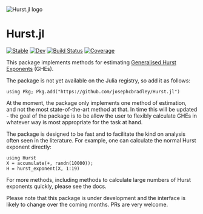 ![Hurst.jl logo](https://github.com/josephcbradley/Hurst.jl/blob/main/docs/src/assets/logo.png "Hurst.jl logo")

# Hurst.jl

[![Stable](https://img.shields.io/badge/docs-stable-blue.svg)](https://josephcbradley.github.io/Hurst.jl/stable/)
[![Dev](https://img.shields.io/badge/docs-dev-blue.svg)](https://josephcbradley.github.io/Hurst.jl/dev/)
[![Build Status](https://travis-ci.com/josephcbradley/Hurst.jl.svg?branch=main)](https://travis-ci.com/josephcbradley/Hurst.jl)
[![Coverage](https://codecov.io/gh/josephcbradley/Hurst.jl/branch/main/graph/badge.svg)](https://codecov.io/gh/josephcbradley/Hurst.jl)

This package implements methods for estimating [Generalised Hurst Exponents](https://en.wikipedia.org/wiki/Hurst_exponent#Generalized_exponent) (GHEs).

The package is not yet available on the Julia registry, so add it as follows: 

```
using Pkg; Pkg.add("https://github.com/josephcbradley/Hurst.jl")
```

At the moment, the package only implements one method of estimation, and not the most state-of-the-art method at that. In time this will be updated - the goal of the package is to be allow the user to flexibly calculate GHEs in whatever way is most appropriate for the task at hand.

The package is designed to be fast and to facilitate the kind on analysis often seen in the literature. For example, one can calculate the normal Hurst exponent directly:

```
using Hurst
X = accumulate(+, randn(10000));
H = hurst_exponent(X, 1:19)
```

For more methods, including methods to calculate large numbers of Hurst exponents quickly, please see the docs. 

Please note that this package is under development and the interface is likely to change over the coming months. PRs are very welcome.